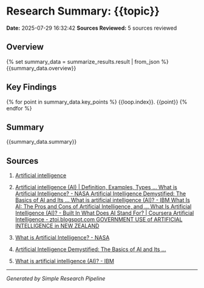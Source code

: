 # Research Summary: {{topic}}
**Date:** 2025-07-29 16:32:42
**Sources Reviewed:** 5 sources reviewed

## Overview
{% set summary_data = summarize_results.result | from_json %}
{{summary_data.overview}}

## Key Findings
{% for point in summary_data.key_points %}
{{loop.index}}. {{point}}
{% endfor %}

## Summary
{{summary_data.summary}}

## Sources

1. [Artificial intelligence](https://en.wikipedia.org/wiki/Artificial_intelligence)

2. [Artificial intelligence (AI) | Definition, Examples, Types ... What is Artificial Intelligence? - NASA Artificial Intelligence Demystified: The Basics of AI and Its ... What is artificial intelligence (AI)? - IBM What Is AI: The Pros and Cons of Artificial Intelligence, and ... What Is Artificial Intelligence (AI)? - Built In What Does AI Stand For? | Coursera Artificial Intelligence - ztoi.blogspot.com GOVERNMENT USE of ARTIFICIAL INTELLIGENCE in NEW ZEALAND](https://www.britannica.com/technology/artificial-intelligence)

3. [What is Artificial Intelligence? - NASA](https://www.nasa.gov/what-is-artificial-intelligence/)

4. [Artificial Intelligence Demystified: The Basics of AI and Its ...](https://www.sciencenewstoday.org/artificial-intelligence-demystified-the-basics-of-ai-and-its-future)

5. [What is artificial intelligence (AI)? - IBM](https://www.ibm.com/think/topics/artificial-intelligence)


---
*Generated by Simple Research Pipeline*
